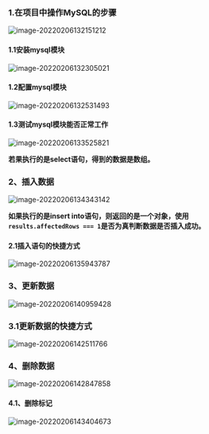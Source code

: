 ### 1.在项目中操作MySQL的步骤

![image-20220206132151212](C:\Users\000\AppData\Roaming\Typora\typora-user-images\image-20220206132151212.png)

#### 		1.1安装mysql模块

![image-20220206132305021](C:\Users\000\AppData\Roaming\Typora\typora-user-images\image-20220206132305021.png)

#### 		1.2配置mysql模块

![image-20220206132531493](C:\Users\000\AppData\Roaming\Typora\typora-user-images\image-20220206132531493.png)



#### 		1.3测试mysql模块能否正常工作

![image-20220206133525821](C:\Users\000\AppData\Roaming\Typora\typora-user-images\image-20220206133525821.png)

**若果执行的是select语句，得到的数据是数组。**



### 2、插入数据

![image-20220206134343142](C:\Users\000\AppData\Roaming\Typora\typora-user-images\image-20220206134343142.png)

**如果执行的是insert into语句，则返回的是一个对象，使用`results.affectedRows === 1`是否为真判断数据是否插入成功。**

#### 2.1插入语句的快捷方式

![image-20220206135943787](C:\Users\000\AppData\Roaming\Typora\typora-user-images\image-20220206135943787.png)



### 3、更新数据

![image-20220206140959428](C:\Users\000\AppData\Roaming\Typora\typora-user-images\image-20220206140959428.png)

### 		3.1更新数据的快捷方式

![image-20220206142511766](C:\Users\000\AppData\Roaming\Typora\typora-user-images\image-20220206142511766.png)



### 4、删除数据

![image-20220206142847858](C:\Users\000\AppData\Roaming\Typora\typora-user-images\image-20220206142847858.png)

#### 		4.1、删除标记

![image-20220206143404673](C:\Users\000\AppData\Roaming\Typora\typora-user-images\image-20220206143404673.png)